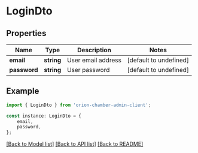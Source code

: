 # LoginDto


## Properties

Name | Type | Description | Notes
------------ | ------------- | ------------- | -------------
**email** | **string** | User email address | [default to undefined]
**password** | **string** | User password | [default to undefined]

## Example

```typescript
import { LoginDto } from 'orion-chamber-admin-client';

const instance: LoginDto = {
    email,
    password,
};
```

[[Back to Model list]](../README.md#documentation-for-models) [[Back to API list]](../README.md#documentation-for-api-endpoints) [[Back to README]](../README.md)
